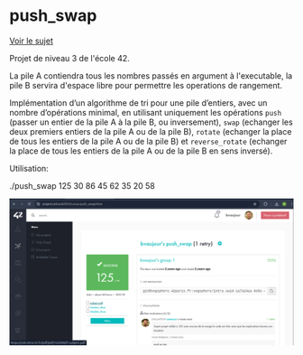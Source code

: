 # push_swap
[Voir le sujet](./subject.pdf)

Projet de niveau 3 de l'école 42.

La pile A contiendra tous les nombres passés en argument à l'executable, la pile B servira d'espace libre pour permettre les operations de rangement.

Implémentation d’un algorithme de tri pour une pile d’entiers, avec un nombre d’opérations minimal, en utilisant uniquement les opérations `push` (passer un entier de la pile A à la pile B, ou inversement), `swap` (echanger les deux premiers entiers de la pile A ou de la pile B), `rotate` (echanger la place de tous les entiers de la pile A ou de la pile B) et `reverse_rotate` (echanger la place de tous les entiers de la pile A ou de la pile B en sens inversé).

Utilisation:

./push_swap 125 30 86 45 62 35 20 58

![capture d'écran](./Screenshot.png)


